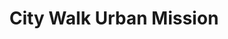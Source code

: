 ---
title: "City Walk Urban Mission"
url: /tallahassee/city-walk-urban-mission/
shop: Gebrauchtwaren
---